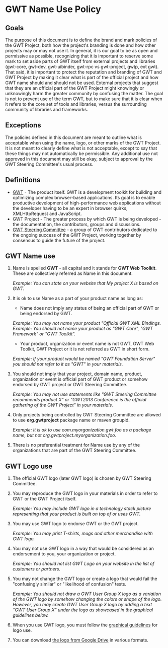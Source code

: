 GWT Name Use Policy
===================

Goals
-----
The purpose of this document is to define the brand and mark policies of the GWT Project, both how
the project's branding is done and how other projects may or may not use it. In general, it is our
goal to be as open and permissive as possible, recognizing that it is important to reserve some
mark to set aside parts of GWT itself from external projects and libraries (gwt-core, gwt-dev,
gwt-uibinder, gwt-rpc vs gwt-project, gwtp, ext gwt). That said, it is important to protect the
reputation and branding of GWT and GWT Project by making it clear what is part of the official
project and how GWT name should and should not be used. External projects that suggest that they are
an official part of the GWT Project might knowingly or unknowingly harm the greater community by
confusing the matter. The goal is not to prevent use of the term GWT, but to make sure that it is
clear when it refers to the core set of tools and libraries, versus the surrounding community of
libraries and frameworks.

Exceptions
----------
The policies defined in this document are meant to outline what is acceptable when using the name,
logo, or other marks of the GWT Project. It is not meant to clearly define what is not acceptable,
except to say that these things may not automatically be permissible. Any additional use not
approved in this document may still be okay, subject to approval by the GWT Steering Committee's
usual process.

Definitions
-----------
* [GWT](http://www.gwtproject.org/) - The product itself. GWT is a development toolkit for building
and optimizing complex browser-based applications. Its goal is to enable productive development of
high-performance web applications without the developer having to be an expert in browser quirks,
XMLHttpRequest and JavaScript.
* GWT Project - The greater process by which GWT is being developed - the documentation,
the contributors, groups and discussions.
* [GWT Steering Committee](steering.html) - a group of GWT contributors dedicated to the ongoing
success of the GWT Project, working together by consensus to guide the future of the project.

GWT Name use
------------
1.  Name is spelled **GWT** - all capital and it stands for **GWT Web Toolkit**. These are
    collectively referred as Name in this document.

    *Example: You can state on your website that My project X is based on GWT.*

2.  It is ok to use Name as a part of your product name as long as:
    - Name does not imply any status of being an official part of GWT or being endorsed by GWT.

    *Example: You may not name your product "Official GWT XML Bindings.*
    *Example: You should not name your product as "GWT Core", "GWT Framework" or "GWT Toolkit".*

    - Your product, organization or event name is not GWT, GWT Web Toolkit, GWT Project or it is not
      referred as GWT in short form.

    *Example: If your product would be named "GWT Foundation Server" you should not refer to it as
    "GWT" in your materials.*

3.  You should not imply that your project, domain name, product, organization or event is official
    part of GWT product or somehow endorsed by GWT project or GWT Steering Committee.

    *Example: You may not use statements like "GWT Steering Committee recommends product X" or
    "GWT2013 Conference is the official gathering of the GWT Project" in your materials.*

4.  Only projects being controlled by GWT Steering Committee are allowed to use **org.gwtproject**
    package name or maven groupid.

    *Example: It is ok to use com.myorganization.gwt.foo as a package name, but not
    org.gwtproject.myorganization.foo.*

5.  There is no preferential treatment for Name use by any of the organizations that are part of
    the GWT Steering Committee.

GWT Logo use
------------
1.  The official GWT logo (later GWT logo) is chosen by GWT Steering Committee.

2.  You may reproduce the GWT logo in your materials in order to refer to GWT or the GWT Project
    itself.

    *Example: You may include GWT logo in a technology stack picture representing that your product
    is built on top of or uses GWT.*

3.  You may use GWT logo to endorse GWT or the GWT project.

    *Example: You may print T-shirts, mugs and other merchandise with GWT logo.*

4.  You may not use GWT logo in a way that would be considered as an endorsement to you, your
    organization or project.

    *Example: You should not list GWT Logo on your website in the list of customers or partners.*

5.  You may not change the GWT logo or create a logo that would fail the "confusingly similar"
    or "likelihood of confusion" tests.

    *Example: You should not draw a GWT User Group X logo as a variation of the GWT logo by somehow
    changing the colors or shape of the logo. However, you may create GWT User Group X logo by
    adding a text "GWT User Group X" under the logo as showcased in the graphical guidelines below.*

6.  When you use GWT logo, you must follow the [graphical guidelines](https://drive.google.com/open?id=0B7xWXqwxUXt4T08yRW03ZDh2SEk) for logo use.

7. You can download [the logo from Google Drive](https://drive.google.com/open?id=0B7xWXqwxUXt4LXJtcXZFbmtUVDQ) in various formats.
